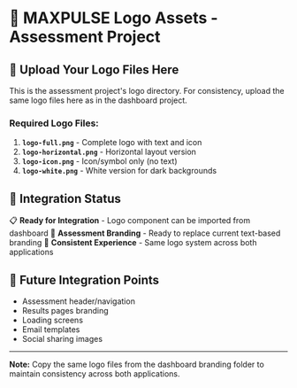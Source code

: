 # 🎨 MAXPULSE Logo Assets - Assessment Project

## 📁 Upload Your Logo Files Here

This is the assessment project's logo directory. For consistency, upload the same logo files here as in the dashboard project.

### **Required Logo Files:**

1. **`logo-full.png`** - Complete logo with text and icon
2. **`logo-horizontal.png`** - Horizontal layout version  
3. **`logo-icon.png`** - Icon/symbol only (no text)
4. **`logo-white.png`** - White version for dark backgrounds

## 🔗 Integration Status

📋 **Ready for Integration** - Logo component can be imported from dashboard
🎯 **Assessment Branding** - Ready to replace current text-based branding
🚀 **Consistent Experience** - Same logo system across both applications

## 📍 Future Integration Points

- Assessment header/navigation
- Results pages branding
- Loading screens
- Email templates
- Social sharing images

---

**Note:** Copy the same logo files from the dashboard branding folder to maintain consistency across both applications.
